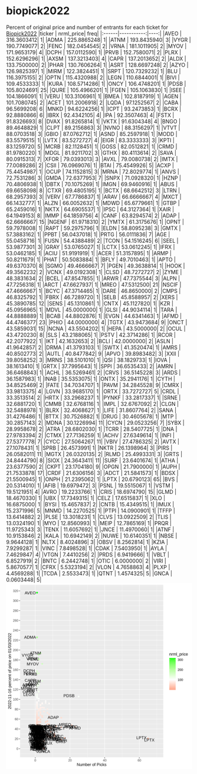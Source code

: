 # biopick2022
Percent of original price and number of entrants for each ticket for [Biopick2022](https://twitter.com/hashtag/Biopick2022)
|ticker |  nrml_price| freq|
|:------|-----------:|----:|
|AVEO   | 316.3603412|    1|
|ADMA   | 225.8865248|    1|
|ATNM   | 193.8435940|    3|
|VYGR   | 190.7749077|    2|
|FENC   | 182.0454545|    2|
|VRNA   | 181.1011905|    2|
|MYOV   | 171.9653179|    4|
|DCPH   | 157.0112590|    1|
|PRVB   | 152.7580071|    2|
|PLRX   | 152.6296296|    1|
|AXSM   | 137.3213403|    4|
|CAPR   | 137.2013652|    2|
|ALDX   | 133.7500000|    2|
|PHAR   | 130.7606264|    1|
|ASRT   | 128.6697248|    2|
|AZYO   | 126.9825397|    1|
|MIRM   | 122.3824451|    1|
|SRPT   | 120.7329232|    1|
|BLU    | 116.3975155|    2|
|OPTN   | 115.4320988|    2|
|LEGN   | 110.6844001|    1|
|BIVI   | 109.4533333|    1|
|KURA   | 108.5714286|    1|
|ONCY   | 106.4748201|    1|
|PDSB   | 105.8024691|   25|
|QURE   | 105.4966201|    1|
|FGEN   | 105.1063830|    1|
|ISEE   | 104.1866091|    1|
|VERU   | 103.3106961|    1|
|BMEA   | 102.8187919|    1|
|AGEN   | 101.7080745|    2|
|ACET   | 101.2006918|    2|
|LQDA   |  97.1252567|    2|
|CABA   |  96.5699208|    6|
|MNKD   |  94.6224256|    1|
|ICPT   |  93.2473853|    1|
|BCRX   |  92.8880866|    6|
|IBRX   |  92.4342105|    4|
|IPA    |  92.3507463|    4|
|FSTX   |  91.8326693|    8|
|DVAX   |  91.8265814|    1|
|VKTX   |  91.6304348|    4|
|BNGO   |  89.4648829|    1|
|CLPT   |  89.2156863|    3|
|NVNO   |  88.3156297|    1|
|VTVT   |  88.0703518|    3|
|GBIO   |  87.0762712|    1|
|ASND   |  85.2597918|    1|
|MODD   |  83.5579515|    1|
|LVTX   |  83.5272727|    4|
|EIGR   |  83.3333333|    3|
|KPTI   |  83.1259720|    5|
|MCRB   |  82.1128451|    1|
|GOSS   |  82.0512821|    1|
|CRMD   |  81.9780220|    1|
|MDGL   |  81.9211702|    3|
|GTHX   |  80.4113614|    2|
|SAVA   |  80.0915313|    7|
|XFOR   |  79.0393013|    3|
|AVXL   |  79.0080738|    2|
|IMTX   |  77.0089286|    2|
|CSII   |  76.0969076|    1|
|BTAI   |  75.4549926|    5|
|ACXP   |  75.4454987|    1|
|OCUP   |  74.1152815|    3|
|MRNA   |  72.8029774|    1|
|ANVS   |  72.7531286|    3|
|GMDA   |  72.6377953|    7|
|SNPX   |  71.0928320|    1|
|HZNP   |  70.4806938|    1|
|DBTX   |  70.1075269|    1|
|IMGN   |  69.9460916|    1|
|ABUS   |  69.6658098|    8|
|CTXR   |  69.4805195|    1|
|BCTX   |  68.6642512|    3|
|LTRN   |  68.2957393|    3|
|VERV   |  67.7786837|    1|
|ARAV   |  66.6666667|    4|
|MXCT   |  66.1432777|    1|
|ALZN   |  66.0052632|    1|
|MDWD   |  65.6779661|    1|
|GTBP   |  65.2459016|    1|
|NKTX   |  64.6905537|    1|
|IPSC   |  64.3127364|    1|
|XAIR   |  64.1949153|    8|
|IMMP   |  64.1859756|    4|
|CANF   |  63.8294574|    2|
|ADAP   |  62.6666667|   15|
|NGENF  |  61.9718310|    2|
|YMTX   |  61.3175676|    1|
|OPNT   |  59.7978008|    1|
|RAPT   |  59.2975796|    1|
|ELDN   |  58.8095238|    3|
|GMTX   |  57.3883162|    1|
|PPBT   |  56.0437018|    1|
|PRTG   |  56.0111836|    7|
|AGE    |  55.0458716|    1|
|FUSN   |  54.4388489|    2|
|TCON   |  54.1516245|    6|
|SEEL   |  53.9877301|    3|
|GRAY   |  53.0765027|    1|
|LCTX   |  53.0612245|    1|
|IFRX   |  53.0462185|    1|
|ACIU   |  51.9191919|    1|
|ACER   |  51.3157895|    1|
|ARMP   |  50.8211679|    1|
|PHAT   |  50.5083884|    1|
|BFLY   |  49.7010463|    1|
|APTO   |  49.6370370|    8|
|SGMO   |  49.4666667|    7|
|PGEN   |  49.3638814|    1|
|HOOK   |  49.3562232|    2|
|VCNX   |  49.0192308|    1|
|CLSD   |  48.7272727|    2|
|ZYME   |  48.3831634|    2|
|BCEL   |  47.8547855|    1|
|ARWR   |  47.7375544|    3|
|ALPN   |  47.7256318|    1|
|ARCT   |  47.6627937|    1|
|MREO   |  47.5312500|   21|
|NSCIF  |  47.4666667|    1|
|BCYC   |  47.3714465|    1|
|DARE   |  46.8650000|    2|
|CMPS   |  46.8325792|    1|
|FBRX   |  46.7289720|    1|
|SELB   |  45.8588957|    2|
|XERS   |  45.3890785|   12|
|SENS   |  45.1310861|    1|
|CNTX   |  45.1127820|    1|
|KZR    |  45.0956965|    1|
|MDVL   |  45.0000000|    1|
|GLSI   |  44.9034114|    1|
|TARA   |  44.8888889|    1|
|BCAB   |  44.8802876|    1|
|EVGN   |  44.6341463|    1|
|AFMD   |  44.4746377|   23|
|PHIO   |  44.0000000|    4|
|TGTX   |  43.9473684|    9|
|ONCT   |  43.5859031|   15|
|NCNA   |  43.5504202|    1|
|HEPA   |  43.5000000|    2|
|OCUL   |  43.4720230|    8|
|SLS    |  43.2188065|    1|
|PSTV   |  42.3714286|    1|
|RCOR   |  42.2077922|    1|
|IKT    |  42.1632653|    2|
|BCLI   |  42.0000000|    2|
|ASLN   |  41.9642857|    2|
|DRMA   |  41.3793103|    1|
|SWTX   |  41.3520474|    1|
|AMRS   |  40.8502773|    2|
|AUTL   |  40.8477842|    9|
|APVO   |  39.8983482|    3|
|XXII   |  39.8058252|    3|
|MRNS   |  38.5101010|    1|
|QSI    |  38.1829733|    1|
|IOVA   |  38.1613410|    1|
|GRTX   |  37.7995643|    1|
|SPPI   |  36.6535433|    2|
|AMRN   |  36.6468843|    1|
|ACHL   |  36.5269461|    2|
|CRVS   |  36.5145228|    3|
|ARDS   |  36.1587983|    1|
|INAB   |  35.5353075|    1|
|ONTX   |  35.2941176|    1|
|CYTH   |  34.8525469|    2|
|FATE   |  34.7034707|    1|
|PAVM   |  34.2845528|    9|
|CMRX   |  33.9813375|    4|
|LGVN   |  33.9685170|    1|
|ORTX   |  33.7272727|    5|
|CRDL   |  33.3513514|    2|
|HRTX   |  33.2968237|    1|
|PYNKF  |  33.2817337|    1|
|SRNE   |  32.6881720|    1|
|CMMB   |  32.6768116|    1|
|IMPL   |  32.6767092|    2|
|CLGN   |  32.5488978|    1|
|BLRX   |  32.4068627|    1|
|LIFE   |  31.8607764|    2|
|SANA   |  31.4276486|    1|
|BTTX   |  30.7526882|    1|
|DRUG   |  30.4605678|    1|
|MTP    |  30.2857143|    2|
|MDNA   |  30.1226994|   11|
|CYCN   |  29.0523256|    7|
|SYBX   |  28.9958678|    2|
|ATRA   |  28.6802030|    1|
|TCRR   |  28.5407725|    1|
|DNA    |  27.9783394|    2|
|CTMX   |  27.7136259|    1|
|ACHV   |  27.6349614|    1|
|INFI   |  27.5377778|    7|
|CYCC   |  27.5064267|   11|
|VBIV   |  27.4786325|    2|
|AVTX   |  27.1078431|    1|
|SPRB   |  26.4573991|    1|
|NKTR   |  26.1398964|    3|
|PIRS   |  26.0582011|   11|
|MGTX   |  26.0320135|    2|
|RLMD   |  25.4993331|    3|
|GRTS   |  24.8444790|    8|
|SIOX   |  24.3643411|   11|
|SURF   |  23.6401674|    1|
|ATHA   |  23.6377590|    2|
|CKPT   |  23.1704180|    9|
|OPGN   |  21.7900000|    1|
|AUPH   |  21.7533878|   17|
|CRDF   |  21.6306156|    3|
|ADCT   |  21.5841573|    1|
|BDSX   |  21.5500945|    1|
|ONPH   |  21.2395062|    1|
|LPTX   |  20.6790123|   65|
|BVS    |  20.5314010|    1|
|AFIB   |  19.6979472|    3|
|PSNL   |  19.5515067|    1|
|VSTM   |  19.5121951|    4|
|AVRO   |  19.2233766|    1|
|CRIS   |  18.6974790|   15|
|GLMD   |  18.4670330|    1|
|UBX    |  17.7349315|    1|
|CELZ   |  17.6515837|    1|
|XLO    |  16.6875000|    1|
|BYSI   |  15.4657837|    2|
|CNTB   |  15.4349515|    1|
|IMUX   |  15.2371996|    5|
|MNMD   |  14.2270525|    1|
|PTPI   |  14.0900901|    1|
|TFFP   |  13.6414882|    2|
|PLSE   |  13.3018231|    1|
|CLVS   |  13.0922509|    2|
|TLIS   |  13.0324190|    1|
|MYO    |  12.8560993|    1|
|MEIP   |  12.7865169|    1|
|PRQR   |  11.9725343|    3|
|TENX   |  11.6057692|    1|
|JNCE   |  11.4970060|    1|
|ATNF   |  10.9153846|    2|
|KALA   |  10.6942149|    2|
|NUWE   |  10.6140351|    1|
|NBSE   |   9.9644128|    1|
|NLTX   |   8.4024896|    3|
|OBSV   |   8.2562814|    1|
|KZIA   |   7.9299287|    1|
|VINC   |   7.8498528|    1|
|CDAK   |   7.5403950|    1|
|AYLA   |   7.4629847|    4|
|VTGN   |   7.4410256|    2|
|PRDS   |   6.9419666|    1|
|VBLT   |   6.8527919|    2|
|BNTC   |   6.2442748|    1|
|OTIC   |   6.0000000|    2|
|VIRI   |   5.8670577|    1|
|CFRX   |   5.5323194|    2|
|VLON   |   4.7658863|    4|
|PLXP   |   4.4569288|    1|
|TCDA   |   2.5533473|    1|
|QTNT   |   1.4574325|    5|
|GNCA   |   0.0603448|    5|
![retvspicks](biopicks.png?raw=true)
